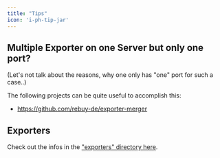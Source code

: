```yaml
---
title: "Tips"
icon: 'i-ph-tip-jar'
---
```


## Multiple Exporter on one Server but only one port?

(Let's not talk about the reasons, why one only has "one" port for such a case..)

The following projects can be quite useful to accomplish this:

* https://github.com/rebuy-de/exporter-merger

## Exporters

Check out the infos in the ["exporters" directory here](./exporters/dellhw_exporter.md).
